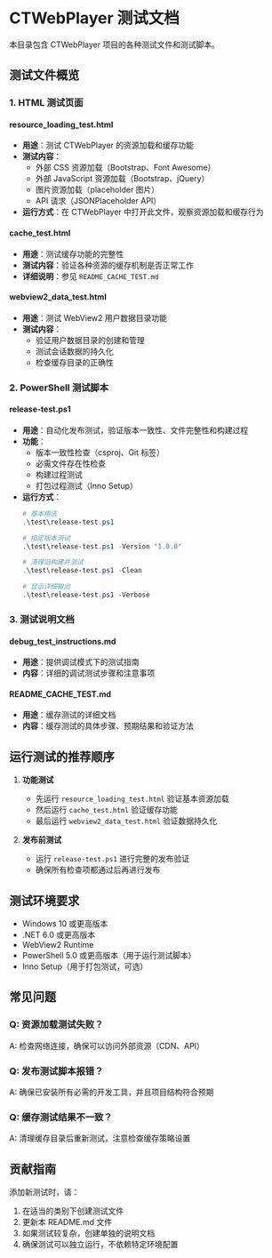 # CTWebPlayer 测试文档

本目录包含 CTWebPlayer 项目的各种测试文件和测试脚本。

## 测试文件概览

### 1. HTML 测试页面

#### resource_loading_test.html
- **用途**：测试 CTWebPlayer 的资源加载和缓存功能
- **测试内容**：
  - 外部 CSS 资源加载（Bootstrap、Font Awesome）
  - 外部 JavaScript 资源加载（Bootstrap、jQuery）
  - 图片资源加载（placeholder 图片）
  - API 请求（JSONPlaceholder API）
- **运行方式**：在 CTWebPlayer 中打开此文件，观察资源加载和缓存行为

#### cache_test.html
- **用途**：测试缓存功能的完整性
- **测试内容**：验证各种资源的缓存机制是否正常工作
- **详细说明**：参见 `README_CACHE_TEST.md`

#### webview2_data_test.html
- **用途**：测试 WebView2 用户数据目录功能
- **测试内容**：
  - 验证用户数据目录的创建和管理
  - 测试会话数据的持久化
  - 检查缓存目录的正确性

### 2. PowerShell 测试脚本

#### release-test.ps1
- **用途**：自动化发布测试，验证版本一致性、文件完整性和构建过程
- **功能**：
  - 版本一致性检查（csproj、Git 标签）
  - 必需文件存在性检查
  - 构建过程测试
  - 打包过程测试（Inno Setup）
- **运行方式**：
  ```powershell
  # 基本用法
  .\test\release-test.ps1
  
  # 指定版本测试
  .\test\release-test.ps1 -Version "1.0.0"
  
  # 清理旧构建并测试
  .\test\release-test.ps1 -Clean
  
  # 显示详细输出
  .\test\release-test.ps1 -Verbose
  ```

### 3. 测试说明文档

#### debug_test_instructions.md
- **用途**：提供调试模式下的测试指南
- **内容**：详细的调试测试步骤和注意事项

#### README_CACHE_TEST.md
- **用途**：缓存测试的详细文档
- **内容**：缓存测试的具体步骤、预期结果和验证方法

## 运行测试的推荐顺序

1. **功能测试**
   - 先运行 `resource_loading_test.html` 验证基本资源加载
   - 然后运行 `cache_test.html` 验证缓存功能
   - 最后运行 `webview2_data_test.html` 验证数据持久化

2. **发布前测试**
   - 运行 `release-test.ps1` 进行完整的发布验证
   - 确保所有检查项都通过后再进行发布

## 测试环境要求

- Windows 10 或更高版本
- .NET 6.0 或更高版本
- WebView2 Runtime
- PowerShell 5.0 或更高版本（用于运行测试脚本）
- Inno Setup（用于打包测试，可选）

## 常见问题

### Q: 资源加载测试失败？
A: 检查网络连接，确保可以访问外部资源（CDN、API）

### Q: 发布测试脚本报错？
A: 确保已安装所有必需的开发工具，并且项目结构符合预期

### Q: 缓存测试结果不一致？
A: 清理缓存目录后重新测试，注意检查缓存策略设置

## 贡献指南

添加新测试时，请：
1. 在适当的类别下创建测试文件
2. 更新本 README.md 文件
3. 如果测试较复杂，创建单独的说明文档
4. 确保测试可以独立运行，不依赖特定环境配置